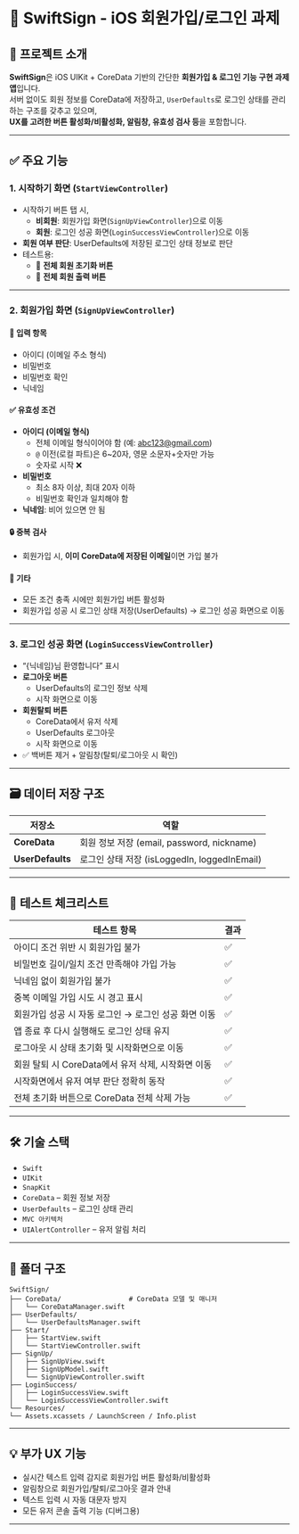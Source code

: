 # 📝 SwiftSign - iOS 회원가입/로그인 과제

## 📱 프로젝트 소개

**SwiftSign**은 iOS UIKit + CoreData 기반의 간단한 **회원가입 & 로그인 기능 구현 과제 앱**입니다.  
서버 없이도 회원 정보를 CoreData에 저장하고, `UserDefaults`로 로그인 상태를 관리하는 구조를 갖추고 있으며,  
**UX를 고려한 버튼 활성화/비활성화, 알림창, 유효성 검사 등**을 포함합니다.

---

## ✅ 주요 기능

### 1. 시작하기 화면 (`StartViewController`)
- 시작하기 버튼 탭 시,
  - **비회원**: 회원가입 화면(`SignUpViewController`)으로 이동
  - **회원**: 로그인 성공 화면(`LoginSuccessViewController`)으로 이동
- **회원 여부 판단**: UserDefaults에 저장된 로그인 상태 정보로 판단
- 테스트용:
  - 🧹 **전체 회원 초기화 버튼**
  - 👀 **전체 회원 출력 버튼**

---

### 2. 회원가입 화면 (`SignUpViewController`)
#### 📌 입력 항목
- 아이디 (이메일 주소 형식)
- 비밀번호
- 비밀번호 확인
- 닉네임

#### ✅ 유효성 조건
- **아이디 (이메일 형식)**
  - 전체 이메일 형식이어야 함 (예: abc123@gmail.com)
  - `@` 이전(로컬 파트)은 6~20자, 영문 소문자+숫자만 가능
  - 숫자로 시작 ❌
- **비밀번호**
  - 최소 8자 이상, 최대 20자 이하
  - 비밀번호 확인과 일치해야 함
- **닉네임**: 비어 있으면 안 됨

#### 🔒 중복 검사
- 회원가입 시, **이미 CoreData에 저장된 이메일**이면 가입 불가

#### 🔄 기타
- 모든 조건 충족 시에만 회원가입 버튼 활성화
- 회원가입 성공 시 로그인 상태 저장(UserDefaults) → 로그인 성공 화면으로 이동

---

### 3. 로그인 성공 화면 (`LoginSuccessViewController`)
- “{닉네임}님 환영합니다” 표시
- **로그아웃 버튼**
  - UserDefaults의 로그인 정보 삭제
  - 시작 화면으로 이동
- **회원탈퇴 버튼**
  - CoreData에서 유저 삭제
  - UserDefaults 로그아웃
  - 시작 화면으로 이동
- ✅ 백버튼 제거 + 알림창(탈퇴/로그아웃 시 확인)

---

## 🗃 데이터 저장 구조

| 저장소 | 역할 |
|--------|------|
| **CoreData** | 회원 정보 저장 (email, password, nickname) |
| **UserDefaults** | 로그인 상태 저장 (isLoggedIn, loggedInEmail) |

---

## 🧪 테스트 체크리스트

| 테스트 항목 | 결과 |
|-------------|------|
| 아이디 조건 위반 시 회원가입 불가 | ✅ |
| 비밀번호 길이/일치 조건 만족해야 가입 가능 | ✅ |
| 닉네임 없이 회원가입 불가 | ✅ |
| 중복 이메일 가입 시도 시 경고 표시 | ✅ |
| 회원가입 성공 시 자동 로그인 → 로그인 성공 화면 이동 | ✅ |
| 앱 종료 후 다시 실행해도 로그인 상태 유지 | ✅ |
| 로그아웃 시 상태 초기화 및 시작화면으로 이동 | ✅ |
| 회원 탈퇴 시 CoreData에서 유저 삭제, 시작화면 이동 | ✅ |
| 시작화면에서 유저 여부 판단 정확히 동작 | ✅ |
| 전체 초기화 버튼으로 CoreData 전체 삭제 가능 | ✅ |

---

## 🛠 기술 스택

- `Swift`
- `UIKit`
- `SnapKit`
- `CoreData` – 회원 정보 저장
- `UserDefaults` – 로그인 상태 관리
- `MVC 아키텍처`
- `UIAlertController` – 유저 알림 처리

---

## 📂 폴더 구조

```
SwiftSign/
├── CoreData/                 # CoreData 모델 및 매니저
│   └── CoreDataManager.swift
├── UserDefaults/
│   └── UserDefaultsManager.swift
├── Start/
│   ├── StartView.swift
│   └── StartViewController.swift
├── SignUp/
│   ├── SignUpView.swift
│   ├── SignUpModel.swift
│   └── SignUpViewController.swift
├── LoginSuccess/
│   ├── LoginSuccessView.swift
│   └── LoginSuccessViewController.swift
└── Resources/
└── Assets.xcassets / LaunchScreen / Info.plist
```

---

## 💡 부가 UX 기능

- 실시간 텍스트 입력 감지로 회원가입 버튼 활성화/비활성화
- 알림창으로 회원가입/탈퇴/로그아웃 결과 안내
- 텍스트 입력 시 자동 대문자 방지
- 모든 유저 콘솔 출력 기능 (디버그용)

---

